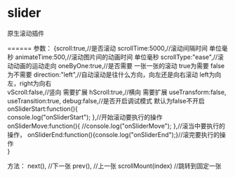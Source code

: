 slider
======

原生滚动插件


======
参数：
{scroll:true,//是否滚动
			scrollTime:5000,//滚动间隔时间   单位毫秒
			animateTime:500,//滚动图片间的动画时间   单位毫秒
			scrollType:"ease",//滚动动画的运动走向
			oneByOne:true,//是否需要 一张一张的滚动  true为需要  false为不需要
			direction:"left",//自动滚动是往什么方向，向左还是向右滚动  left为向左，right为向右			
			vScroll:false,//竖向 需要扩展
			hScroll:true,//横向  需要扩展
			useTransform:false,
			useTransition:true,
			debug:false,//是否开启调试模式   默认为false不开启
			onSliderStart:function(){			
				console.log("onSliderStart");
			},//开始滚动要执行的操作
			onSliderMove:function(){
				//console.log("onSliderMove");
			},//滚当中要执行的操作，
			onSliderEnd:function(){console.log("onSliderEnd");}//滚完要执行的操作	
}


方法：
next(),  //下一张
prev(), //上一张
scrollMount(index) //跳转到固定一张
